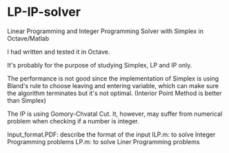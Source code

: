 LP-IP-solver
============

Linear Programming and Integer Programming Solver with Simplex in Octave/Matlab

I had written and tested it in Octave.

It's probably for the purpose of studying Simplex, LP and IP only. 

The performance is not good since the implementation of Simplex is using Bland's rule to choose leaving and entering variable, which can make sure the algorithm terminates but it's not optimal.
(Interior Point Method is better than Simplex)

The IP is using Gomory-Chvatal Cut. It, however, may suffer from numerical problem when checking if a number is integer.



Input_format.PDF: describe the format of the input
ILP.m: to solve Integer Programming problems
LP.m: to solve Liner Programming problems




